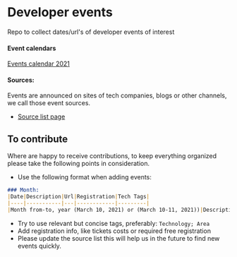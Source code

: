 # Developer events
Repo to collect dates/url's of developer events of interest

#### Event calendars
[Events calendar 2021](https://github.com/MakeAndDevelop/developer_events/wiki/Events-2021)

#### Sources:
Events are announced on sites of tech companies, blogs or other channels, we call those event sources.
- [Source list page](https://github.com/MakeAndDevelop/developer_events/wiki/Sources)

## To contribute
Where are happy to receive contributions, to keep everything organized please take the following points in consideration.
- Use the following format when adding events:
```md
### Month:
|Date|Description|Url|Registration|Tech Tags|
|----|-----------|---|------------|---------|
|Month from-to, year (March 10, 2021) or (March 10-11, 2021))|Description, eg: "Android dev Summit"|url of the event|Registration info, e.g.: "Ticket cost $299" or  "Free registration required" |Tags eg: "Android; Mobile"|
```
- Try to use relevant but concise tags, preferably: `Technology; Area`
- Add registration info, like tickets costs or required free registration
- Please update the source list this will help us in the future to find new events quickly.

